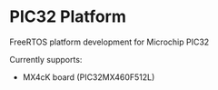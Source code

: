 # PIC32 Platform
FreeRTOS platform development for Microchip PIC32

Currently supports:

* MX4cK board (PIC32MX460F512L)
